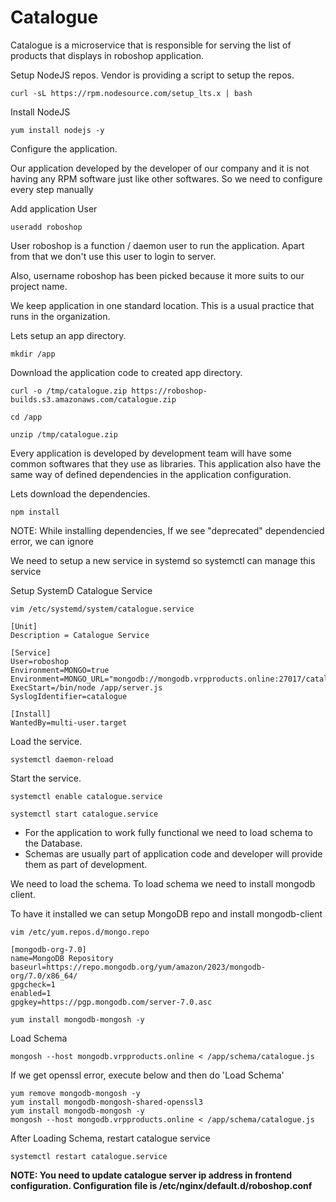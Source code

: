 # Catalogue
Catalogue is a microservice that is responsible for serving the list of products that displays in roboshop application.

Setup NodeJS repos. Vendor is providing a script to setup the repos.

```
curl -sL https://rpm.nodesource.com/setup_lts.x | bash
```

Install NodeJS

```
yum install nodejs -y
```

Configure the application.

Our application developed by the developer of our company and it is not having any RPM software just like other softwares. So we need to configure every step manually

Add application User

```
useradd roboshop
```

User roboshop is a function / daemon user to run the application. Apart from that we don't use this user to login to server.

Also, username roboshop has been picked because it more suits to our project name.

We keep application in one standard location. This is a usual practice that runs in the organization.

Lets setup an app directory.

```
mkdir /app
```

Download the application code to created app directory.

```
curl -o /tmp/catalogue.zip https://roboshop-builds.s3.amazonaws.com/catalogue.zip
```
```
cd /app 
```
```
unzip /tmp/catalogue.zip
```

Every application is developed by development team will have some common softwares that they use as libraries. This application also have the same way of defined dependencies in the application configuration.

Lets download the dependencies.

```
npm install 
```
NOTE: While installing dependencies, If we see "deprecated" dependencied error, we can ignore

We need to setup a new service in systemd so systemctl can manage this service

Setup SystemD Catalogue Service

```
vim /etc/systemd/system/catalogue.service
```

```
[Unit]
Description = Catalogue Service

[Service]
User=roboshop
Environment=MONGO=true
Environment=MONGO_URL="mongodb://mongodb.vrpproducts.online:27017/catalogue"
ExecStart=/bin/node /app/server.js
SyslogIdentifier=catalogue

[Install]
WantedBy=multi-user.target
```

Load the service.

```
systemctl daemon-reload
```

Start the service.

```
systemctl enable catalogue.service
```
```
systemctl start catalogue.service
```

* For the application to work fully functional we need to load schema to the Database.
* Schemas are usually part of application code and developer will provide them as part of development.


We need to load the schema. To load schema we need to install mongodb client.

To have it installed we can setup MongoDB repo and install mongodb-client

```
vim /etc/yum.repos.d/mongo.repo
```

```
[mongodb-org-7.0]
name=MongoDB Repository
baseurl=https://repo.mongodb.org/yum/amazon/2023/mongodb-org/7.0/x86_64/
gpgcheck=1
enabled=1
gpgkey=https://pgp.mongodb.com/server-7.0.asc
```
```
yum install mongodb-mongosh -y
```

Load Schema

```
mongosh --host mongodb.vrpproducts.online < /app/schema/catalogue.js
```

If we get openssl error, execute below and then do 'Load Schema'
```
yum remove mongodb-mongosh -y
yum install mongodb-mongosh-shared-openssl3
yum install mongodb-mongosh -y
mongosh --host mongodb.vrpproducts.online < /app/schema/catalogue.js
```

After Loading Schema, restart catalogue service
```
systemctl restart catalogue.service
```

**NOTE: You need to update catalogue server ip address in frontend configuration. Configuration file is /etc/nginx/default.d/roboshop.conf**
